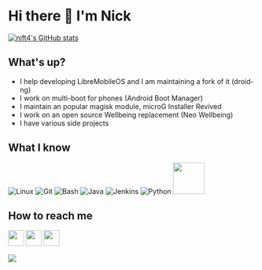 # Hi there 👋 I'm Nick
[![nift4's GitHub stats](https://github-readme-stats-git-masterrstaa-rickstaa.vercel.app/api?username=nift4&show_icons=true&include_all_commits=true&theme=tokyonight)](https://github.com/nift4)

## What's up?
- I help developing LibreMobileOS and I am maintaining a fork of it (droid-ng)
- I work on multi-boot for phones (Android Boot Manager)
- I maintain an popular magisk module, microG Installer Revived
- I work on an open source Wellbeing replacement (Neo Wellbeing)
- I have various side projects

## What I know
![Linux](https://www.vectorlogo.zone/logos/linux/linux-icon.svg)
![Git](https://www.vectorlogo.zone/logos/git-scm/git-scm-icon.svg)
![Bash](https://www.vectorlogo.zone/logos/gnu_bash/gnu_bash-icon.svg)
![Java](https://www.vectorlogo.zone/logos/java/java-icon.svg)
![Jenkins](https://www.vectorlogo.zone/logos/jenkins/jenkins-icon.svg)
![Python](https://www.vectorlogo.zone/logos/python/python-icon.svg)
<img src="https://upload.wikimedia.org/wikipedia/commons/1/18/C_Programming_Language.svg" width="64">

## How to reach me
[<img src="https://www.vectorlogo.zone/logos/telegram/telegram-tile.svg" width="32">](https://t.me/nift4)
[<img src="https://upload.wikimedia.org/wikipedia/commons/9/99/Email_%281674%29_-_The_Noun_Project.svg" width="32">](mailto:nift4@protonmail.com)
[<img src="https://www.vectorlogo.zone/logos/reddit/reddit-tile.svg" width="32">](https://reddit.com/user/nift4)

![](https://hit.yhype.me/github/profile?user_id=36458596)
